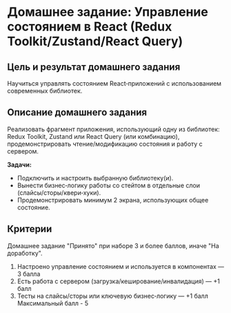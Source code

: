 # Домашнее задание: Управление состоянием в React (Redux Toolkit/Zustand/React Query)

## Цель и результат домашнего задания

Научиться управлять состоянием React‑приложений с использованием современных библиотек.

## Описание домашнего задания

Реализовать фрагмент приложения, использующий одну из библиотек: Redux Toolkit, Zustand или React Query (или комбинацию), продемонстрировать чтение/модификацию состояния и работу с сервером.

**Задачи:**

- Подключить и настроить выбранную библиотеку(и).
- Вынести бизнес‑логику работы со стейтом в отдельные слои (слайсы/сторы/квери‑хуки).
- Продемонстрировать минимум 2 экрана, использующих общее состояние.

## Критерии

Домашнее задание "Принято" при наборе 3 и более баллов, иначе "На доработку".

1. Настроено управление состоянием и используется в компонентах — 3 балла
2. Есть работа с сервером (загрузка/кеширование/инвалидация) — +1 балл
3. Тесты на слайсы/сторы или ключевую бизнес‑логику — +1 балл
   Максимальный балл - 5
